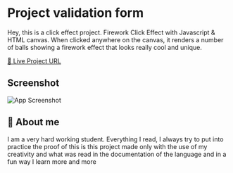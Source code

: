 # Project validation form

Hey, this is a click effect project. Firework Click Effect with Javascript & HTML canvas. When clicked anywhere on the canvas, it renders a number of balls showing a firework effect that looks really cool and unique.

[🔵 Live Project URL](firework-click-effect.netlify.app)



## Screenshot

![App Screenshot](https://user-images.githubusercontent.com/92840891/210643054-3e94b206-ec2b-40e3-a8f3-ee3c41bc5e76.png)


## 🚀 About me
I am a very hard working student. Everything I read, I always try to put into practice the proof of this is this project made only with the use of my creativity and what was read in the documentation of the language and in a fun way I learn more and more
